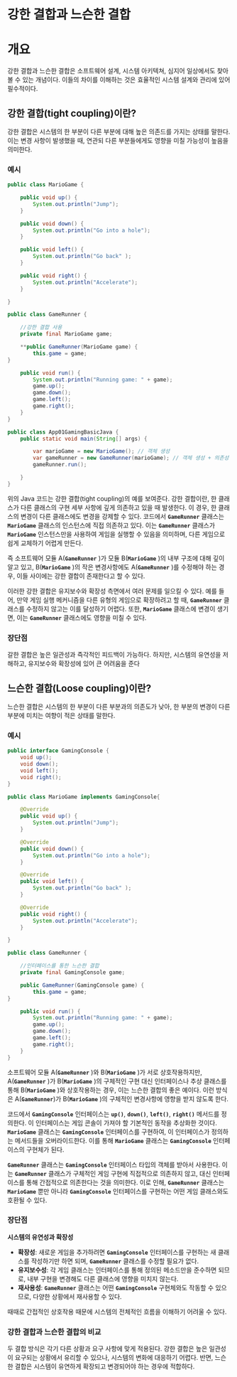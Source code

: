 # 강한 결합과 느슨한 결합

# 개요

강한 결합과 느슨한 결합은 소프트웨어 설계, 시스템 아키텍쳐, 심지어 일상에서도 찾아볼 수 있는 개념이다. 이들의 차이를 이해하는 것은 효율적인 시스템 설계와 관리에 있어 필수적이다.

## 강한 결합(tight coupling)이란?

강한 결합은 시스템의 한 부분이 다른 부분에 대해 높은 의존드를 가지는 상태를 말한다. 이는 변경 사항이 발생했을 때, 연관되 다른 부분들에게도 영향을 미칠 가능성이 높음을 의미한다.

### 예시

```java
public class MarioGame {

    public void up() {
        System.out.println("Jump");
    }

    public void down() {
        System.out.println("Go into a hole");
    }

    public void left() {
        System.out.println("Go back" );
    }

    public void right() {
        System.out.println("Accelerate");
    }

}

public class GameRunner {

    //강한 결합 사용
    private final MarioGame game;

    **public GameRunner(MarioGame game) {
        this.game = game;
}

    public void run() {
        System.out.println("Running game: " + game);
        game.up();
        game.down();
        game.left();
        game.right();
    }
}

public class App01GamingBasicJava {
    public static void main(String[] args) {

        var marioGame = new MarioGame(); // 객체 생성
        var gameRunner = new GameRunner(marioGame); // 객체 생성 + 의존성 연결
        gameRunner.run();

    }
}

```

위의 Java 코드는 강한 결합(tight coupling)의 예를 보여준다. 강한 결합이란, 한 클래스가 다른 클래스의 구현 세부 사항에 깊게 의존하고 있을 때 발생한다. 이 경우, 한 클래스의 변경이 다른 클래스에도 변경을 강제할 수 있다. 코드에서 **`GameRunner`** 클래스는 **`MarioGame`** 클래스의 인스턴스에 직접 의존하고 있다. 이는 **`GameRunner`** 클래스가 **`MarioGame`** 인스턴스만을 사용하여 게임을 실행할 수 있음을 의미하며, 다른 게임으로 쉽게 교체하기 어렵게 만든다.

즉 소프트웨어 모듈 A(**`GameRunner`** )가 모듈 B(**`MarioGame`** )의 내부 구조에 대해 깊이 알고 있고, B(**`MarioGame`** )의 작은 변경사항에도 A(**`GameRunner`** )를 수정해야 하는 경우, 이들 사이에는 강한 결합이 존재한다고 할 수 있다.

이러한 강한 결합은 유지보수와 확장성 측면에서 여러 문제를 일으킬 수 있다. 예를 들어, 만약 게임 실행 메커니즘을 다른 유형의 게임으로 확장하려고 할 때, **`GameRunner`** 클래스를 수정하지 않고는 이를 달성하기 어렵다. 또한, **`MarioGame`** 클래스에 변경이 생기면, 이는 **`GameRunner`** 클래스에도 영향을 미칠 수 있다.

### 장단점

갈한 결합은 높은 일관성과 즉각적인 피드백이 가능하다. 하지만, 시스템의 유연성을 저해하고, 유지보수와 확장성에 있어 큰 어려움을 준다

## 느슨한 결합(Loose coupling)이란?

느슨한 결합은 시스템의 한 부분이 다른 부분과의 의존도가 낮아, 한 부분의 변경이 다른 부분에 미치는 여향이 적은 상태를 말한다.

### 예시

```java
public interface GamingConsole {
    void up();
    void down();
    void left();
    void right();
}

public class MarioGame implements GamingConsole{

    @Override
    public void up() {
        System.out.println("Jump");
    }

    @Override
    public void down() {
        System.out.println("Go into a hole");
    }

    @Override
    public void left() {
        System.out.println("Go back" );
    }

    @Override
    public void right() {
        System.out.println("Accelerate");
    }

}

public class GameRunner {

    //인터페이스를 통한 느슨한 결합
    private final GamingConsole game;

    public GameRunner(GamingConsole game) {
        this.game = game;
}

    public void run() {
        System.out.println("Running game: " + game);
        game.up();
        game.down();
        game.left();
        game.right();
    }
}
```

소프트웨어 모듈 A(**`GameRunner`** )와 B(**`MarioGame`** )가 서로 상호작용하지만, A(**`GameRunner`** )가 B(**`MarioGame`** )의 구체적인 구현 대신 인터페이스나 추상 클래스를 통해 B(**`MarioGame`** )와 상호작용하는 경우, 이는 느슨한 결합의 좋은 예이다. 이런 방식은 A(**`GameRunner`**)가 B(**`MarioGame`** )의 구체적인 변경사항에 영향을 받지 않도록 한다.

코드에서 **`GamingConsole`** 인터페이스는 **`up()`**, **`down()`**, **`left()`**, **`right()`** 메서드를 정의한다. 이 인터페이스는 게임 콘솔이 가져야 할 기본적인 동작을 추상화한 것이다. **`MarioGame`** 클래스는 **`GamingConsole`** 인터페이스를 구현하여, 이 인터페이스가 정의하는 메서드들을 오버라이드한다. 이를 통해 **`MarioGame`** 클래스는 **`GamingConsole`** 인터페이스의 구현체가 된다.

**`GameRunner`** 클래스는 **`GamingConsole`** 인터페이스 타입의 객체를 받아서 사용한다. 이는 **`GameRunner`** 클래스가 구체적인 게임 구현에 직접적으로 의존하지 않고, 대신 인터페이스를 통해 간접적으로 의존한다는 것을 의미한다. 이로 인해, **`GameRunner`** 클래스는 **`MarioGame`** 뿐만 아니라 **`GamingConsole`** 인터페이스를 구현하는 어떤 게임 클래스와도 호환될 수 있다.

### 장단점

**시스템의 유연성과 확장성**

- **확장성**: 새로운 게임을 추가하려면 **`GamingConsole`** 인터페이스를 구현하는 새 클래스를 작성하기만 하면 되며, **`GameRunner`** 클래스를 수정할 필요가 없다.
- **유지보수성**: 각 게임 클래스는 인터페이스를 통해 정의된 메소드만을 준수하면 되므로, 내부 구현을 변경해도 다른 클래스에 영향을 미치지 않는다.
- **재사용성**: **`GameRunner`** 클래스는 어떤 **`GamingConsole`** 구현체와도 작동할 수 있으므로, 다양한 상황에서 재사용할 수 있다.

때때로 간접적인 상호작용 때문에 시스템의 전체적인 흐름을 이해하기 어려울 수 있다.

### **강한 결합과 느슨한 결합의 비교**

두 결합 방식은 각기 다른 상황과 요구 사항에 맞게 적용된다. 강한 결합은 높은 일관성이 요구되는 상황에서 유리할 수 있으나, 시스템의 변화에 대응하기 어렵다. 반면, 느슨한 결합은 시스템이 유연하게 확장되고 변경되어야 하는 경우에 적합하다.